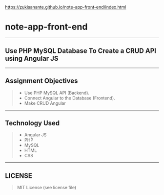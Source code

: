 https://zukisanante.github.io/note-app-front-end/index.html

# note-app-front-end
---
## Use PHP MySQL Database To Create a CRUD API using Angular JS 
---
## Assignment Objectives
> - Use PHP MySQL API (Backend).
> - Connect Angular to the Database (Frontend).
> - Make CRUD Angular
---
## Technology Used
> - Angular JS
> - PHP
> - MySQL
> - HTML
> - CSS
---
## LICENSE
> MIT License (see license file)

